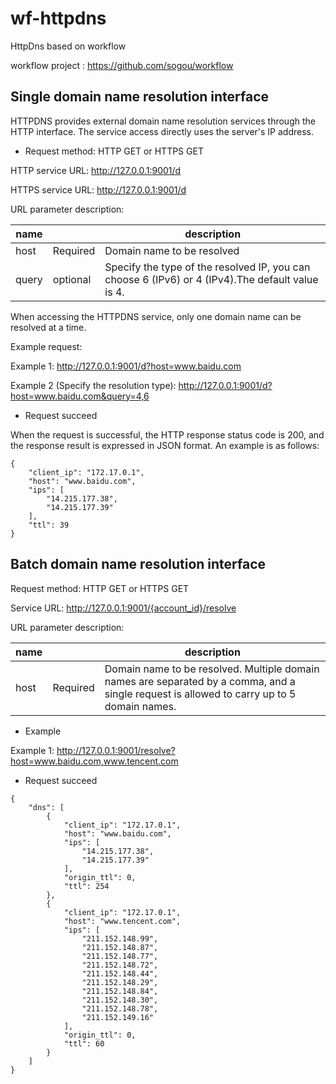 # wf-httpdns

HttpDns based on workflow

workflow project : https://github.com/sogou/workflow

## Single domain name resolution interface

HTTPDNS provides external domain name resolution services through the HTTP interface. The service access directly uses the server's IP address. 

- Request method: HTTP GET or HTTPS GET

HTTP service URL: http://127.0.0.1:9001/d

HTTPS service URL: http://127.0.0.1:9001/d

URL parameter description:


|  name   |    | description   |
|  ----  | ----  | ----|
| host  | Required | Domain name to be resolved |
| query  | optional | Specify the type of the resolved IP, you can choose 6 (IPv6) or 4 (IPv4).The default value is 4.  |

When accessing the HTTPDNS service, only one domain name can be resolved at a time.

Example request:

Example 1: http://127.0.0.1:9001/d?host=www.baidu.com

Example 2 (Specify the resolution type): http://127.0.0.1:9001/d?host=www.baidu.com&query=4,6

- Request succeed

When the request is successful, the HTTP response status code is 200, and the response result is expressed in JSON format. An example is as follows:

```
{
    "client_ip": "172.17.0.1",
    "host": "www.baidu.com",
    "ips": [
        "14.215.177.38",
        "14.215.177.39"
    ],
    "ttl": 39
}
```

## Batch domain name resolution interface

Request method: HTTP GET or HTTPS GET

Service URL: http://127.0.0.1:9001/{account_id}/resolve

URL parameter description:


|  name   |    | description   |
|  ----  | ----  | ----|
| host  | Required | Domain name to be resolved. Multiple domain names are separated by a comma, and a single request is allowed to carry up to 5 domain names.|

- Example 

Example 1: http://127.0.0.1:9001/resolve?host=www.baidu.com,www.tencent.com

- Request succeed

```
{
    "dns": [
        {
            "client_ip": "172.17.0.1",
            "host": "www.baidu.com",
            "ips": [
                "14.215.177.38",
                "14.215.177.39"
            ],
            "origin_ttl": 0,
            "ttl": 254
        },
        {
            "client_ip": "172.17.0.1",
            "host": "www.tencent.com",
            "ips": [
                "211.152.148.99",
                "211.152.148.87",
                "211.152.148.77",
                "211.152.148.72",
                "211.152.148.44",
                "211.152.148.29",
                "211.152.148.84",
                "211.152.148.30",
                "211.152.148.78",
                "211.152.149.16"
            ],
            "origin_ttl": 0,
            "ttl": 60
        }
    ]
}
```